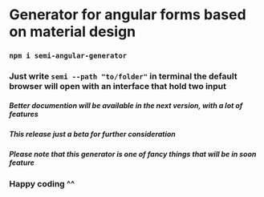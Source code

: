 # Generator for angular forms based on material design

### `npm i semi-angular-generator`

### Just write  `semi --path "to/folder"` in terminal the default browser will open with an interface that hold two input

##### Better documention will be available in the next version, with a lot of features
##### This release just a beta for further consideration

##### Please note that this generator is one of fancy things that will be in soon feature 

### Happy coding ^^